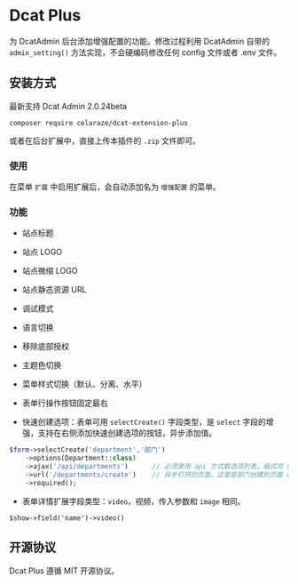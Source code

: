 # Dcat Plus

为 DcatAdmin 后台添加增强配置的功能。修改过程利用 DcatAdmin 自带的 `admin_setting()` 方法实现，不会硬编码修改任何 config 文件或者 .env 文件。

## 安装方式

最新支持 Dcat Admin 2.0.24beta

`composer require celaraze/dcat-extension-plus`

或者在后台扩展中，直接上传本插件的 `.zip` 文件即可。

### 使用

在菜单 `扩展` 中启用扩展后，会自动添加名为 `增强配置` 的菜单。

### 功能

- 站点标题

- 站点 LOGO

- 站点微缩 LOGO

- 站点静态资源 URL

- 调试模式

- 语言切换

- 移除底部授权

- 主题色切换

- 菜单样式切换（默认、分离、水平）

- 表单行操作按钮固定最右

- 快速创建选项：表单可用 `selectCreate()` 字段类型，是 `select` 字段的增强，支持在右侧添加快速创建选项的按钮，异步添加值。

```PHP
$form->selectCreate('department','部门')
    ->options(Department::class)
    ->ajax('/api/departments')      // 必须使用 api 方式取选项列表，格式同 select 字段的使用方法
    ->url('/departments/create')    // 异步打开的页面，这里是部门创建的页面 url
    ->required();
```

- 表单详情扩展字段类型：`video`，视频，传入参数和 `image` 相同。

`$show->field('name')->video()`

## 开源协议

Dcat Plus 遵循 MIT 开源协议。
